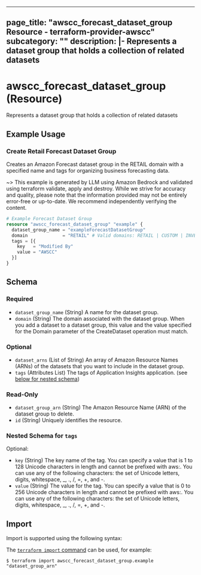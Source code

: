 
---
page_title: "awscc_forecast_dataset_group Resource - terraform-provider-awscc"
subcategory: ""
description: |-
  Represents a dataset group that holds a collection of related datasets
---

# awscc_forecast_dataset_group (Resource)

Represents a dataset group that holds a collection of related datasets

## Example Usage

### Create Retail Forecast Dataset Group

Creates an Amazon Forecast dataset group in the RETAIL domain with a specified name and tags for organizing business forecasting data.

~> This example is generated by LLM using Amazon Bedrock and validated using terraform validate, apply and destroy. While we strive for accuracy and quality, please note that the information provided may not be entirely error-free or up-to-date. We recommend independently verifying the content.

```terraform
# Example Forecast Dataset Group
resource "awscc_forecast_dataset_group" "example" {
  dataset_group_name = "exampleForecastDatasetGroup"
  domain             = "RETAIL" # Valid domains: RETAIL | CUSTOM | INVENTORY_PLANNING | EC2_CAPACITY | WORK_FORCE | WEB_TRAFFIC | METRICS
  tags = [{
    key   = "Modified By"
    value = "AWSCC"
  }]
}
```

<!-- schema generated by tfplugindocs -->
## Schema

### Required

- `dataset_group_name` (String) A name for the dataset group.
- `domain` (String) The domain associated with the dataset group. When you add a dataset to a dataset group, this value and the value specified for the Domain parameter of the CreateDataset operation must match.

### Optional

- `dataset_arns` (List of String) An array of Amazon Resource Names (ARNs) of the datasets that you want to include in the dataset group.
- `tags` (Attributes List) The tags of Application Insights application. (see [below for nested schema](#nestedatt--tags))

### Read-Only

- `dataset_group_arn` (String) The Amazon Resource Name (ARN) of the dataset group to delete.
- `id` (String) Uniquely identifies the resource.

<a id="nestedatt--tags"></a>
### Nested Schema for `tags`

Optional:

- `key` (String) The key name of the tag. You can specify a value that is 1 to 128 Unicode characters in length and cannot be prefixed with aws:. You can use any of the following characters: the set of Unicode letters, digits, whitespace, _, ., /, =, +, and -.
- `value` (String) The value for the tag. You can specify a value that is 0 to 256 Unicode characters in length and cannot be prefixed with aws:. You can use any of the following characters: the set of Unicode letters, digits, whitespace, _, ., /, =, +, and -.

## Import

Import is supported using the following syntax:

The [`terraform import` command](https://developer.hashicorp.com/terraform/cli/commands/import) can be used, for example:

```shell
$ terraform import awscc_forecast_dataset_group.example "dataset_group_arn"
```
